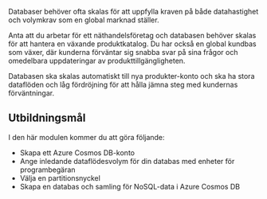 Databaser behöver ofta skalas för att uppfylla kraven på både datahastighet och volymkrav som en global marknad ställer.

Anta att du arbetar för ett näthandelsföretag och databasen behöver skalas för att hantera en växande produktkatalog. Du har också en global kundbas som växer, där kunderna förväntar sig snabba svar på sina frågor och omedelbara uppdateringar av produkttillgängligheten.

Databasen ska skalas automatiskt till nya produkter-konto och ska ha stora dataflöden och låg fördröjning för att hålla jämna steg med kundernas förväntningar.

## <a name="learning-objectives"></a>Utbildningsmål

I den här modulen kommer du att göra följande:

- Skapa ett Azure Cosmos DB-konto
- Ange inledande dataflödesvolym för din databas med enheter för programbegäran
- Välja en partitionsnyckel
- Skapa en databas och samling för NoSQL-data i Azure Cosmos DB